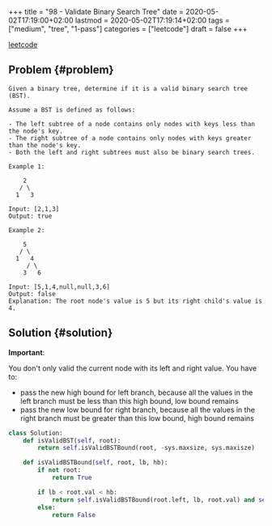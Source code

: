+++
title = "98 - Validate Binary Search Tree"
date = 2020-05-02T17:19:00+02:00
lastmod = 2020-05-02T17:19:14+02:00
tags = ["medium", "tree", "1-pass"]
categories = ["leetcode"]
draft = false
+++

[leetcode](https://leetcode.com/problems/validate-binary-search-tree/)


## Problem {#problem}

```text
Given a binary tree, determine if it is a valid binary search tree (BST).

Assume a BST is defined as follows:

- The left subtree of a node contains only nodes with keys less than the node's key.
- The right subtree of a node contains only nodes with keys greater than the node's key.
- Both the left and right subtrees must also be binary search trees.

Example 1:

    2
   / \
  1   3

Input: [2,1,3]
Output: true

Example 2:

    5
   / \
  1   4
     / \
    3   6

Input: [5,1,4,null,null,3,6]
Output: false
Explanation: The root node's value is 5 but its right child's value is 4.
```


## Solution {#solution}

**Important**:

You don't only valid the current node with its left and right value.
You have to:

-   pass the new high bound for left branch, because all the values in the left branch must be less than this high bound, low bound remains
-   pass the new low bound for right branch, because all the values in the right branch must be greater than this low bound, high bound remains

<!--listend-->

```python
class Solution:
    def isValidBST(self, root):
        return self.isValidBSTBound(root, -sys.maxsize, sys.maxisze)

    def isValidBSTBound(self, root, lb, hb):
        if not root:
            return True

        if lb < root.val < hb:
            return self.isValidBSTBound(root.left, lb, root.val) and self.isValidBSTBound(root.right, root.val, hb)
        else:
            return False
```
